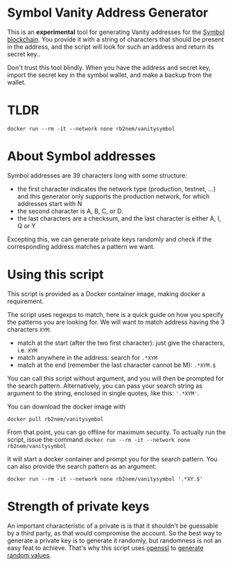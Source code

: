 # Symbol Vanity Address Generator

This is an **experimental** tool for generating Vanity addresses for the [Symbol blockchain](https://symbolplatform.com).
You provide it with a string of characters that should be present in the address, and the script will look for such an address and return its secret key..

Don't trust this tool blindly. When you have the address and secret key, import the secret key in the symbol wallet, and make a backup from the wallet.

# TLDR

`docker run --rm -it --network none rb2nem/vanitysymbol`

# About Symbol addresses

Symbol addresses are 39 characters long with some structure:
- the first character indicates the network type (production, testnet, ...) and
  this generator only supports the production network, for which addresses start with N
- the second character is A, B, C, or D.
- the last characters are a checksum, and the last character is either A, I, Q or Y

Excepting this, we can generate private keys randomly and check if the corresponding address
matches a pattern we want.

# Using this script

This script is provided as a Docker container image, making docker a requirement.

The script uses regexps to match, here is a quick guide on how you specify the patterns you are
looking for. We will want to match address having the 3 characters `XYM`:
- match at the start (after the two first character): just give the characters, i.e. `XYM`
- match anywhere in the address: search for `.*XYM`
- match at the end (remember the last character cannot be M): `.*XYM.$`

You can call this script without argument, and you will then be prompted for the search pattern.
Alternatively, you can pass your search string as argument to the string, enclosed in single quotes,
like this: `'.*XYM'`.

You can download the docker image with
```
docker pull rb2nem/vanitysymbol
```

From that point, you can go offline for maximum security. To actually run the script, issue the command
`docker run --rm -it --network none rb2nem/vanitysymbol`

It will start a docker container and prompt you for the search pattern.
You can also provide the search pattern as an argument:

`docker run --rm -it --network none rb2nem/vanitysymbol '.*XY.$'`

# Strength of private keys

An important characteristic of a private is is that it shouldn't be guessable
by a third party, as that would compromise the account.
So the best way to generate a private key is to generate it randomly, but
randomness is not an easy feat to achieve. That's why this script uses
[openssl](https://www.openssl.org/) to [generate random values](https://www.openssl.org/docs/man1.1.1/man1/rand.html).
